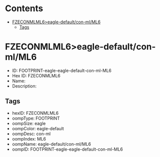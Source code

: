



Contents
========

* [FZECONMLML6>eagle-default/con-ml/ML6](#fzeconmlml6eagle-defaultcon-mlml6)
	* [Tags](#tags)

# FZECONMLML6>eagle-default/con-ml/ML6

- ID: FOOTPRINT-eagle-eagle-default-con-ml-ML6
- Hex ID: FZECONMLML6
- Name: 
- Description: 

## Tags

- hexID: FZECONMLML6
- oompType: FOOTPRINT
- oompSize: eagle
- oompColor: eagle-default
- oompDesc: con-ml
- oompIndex: ML6
- oompName: eagle-default/con-ml/ML6
- oompID: FOOTPRINT-eagle-eagle-default-con-ml-ML6
